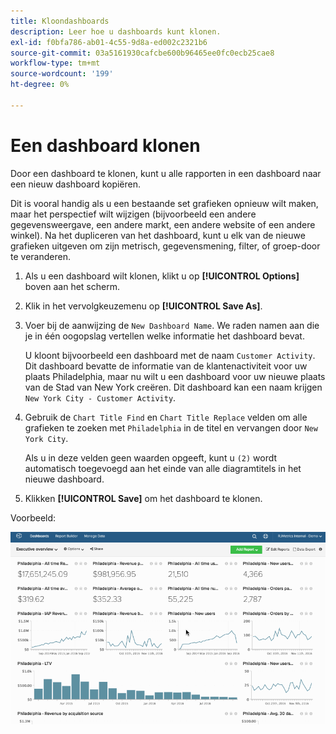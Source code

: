 ```yaml
---
title: Kloondashboards
description: Leer hoe u dashboards kunt klonen.
exl-id: f0bfa786-ab01-4c55-9d8a-ed002c2321b6
source-git-commit: 03a5161930cafcbe600b96465ee0fc0ecb25cae8
workflow-type: tm+mt
source-wordcount: '199'
ht-degree: 0%

---
```


# Een dashboard klonen

Door een dashboard te klonen, kunt u alle rapporten in een dashboard naar een nieuw dashboard kopiëren.

Dit is vooral handig als u een bestaande set grafieken opnieuw wilt maken, maar het perspectief wilt wijzigen (bijvoorbeeld een andere gegevensweergave, een andere markt, een andere website of een andere winkel). Na het dupliceren van het dashboard, kunt u elk van de nieuwe grafieken uitgeven om zijn metrisch, gegevensmening, filter, of groep-door te veranderen.

1. Als u een dashboard wilt klonen, klikt u op **[!UICONTROL Options]** boven aan het scherm.

1. Klik in het vervolgkeuzemenu op **[!UICONTROL Save As]**.

1. Voer bij de aanwijzing de `New Dashboard Name`. We raden namen aan die je in één oogopslag vertellen welke informatie het dashboard bevat.

   U kloont bijvoorbeeld een dashboard met de naam `Customer Activity`. Dit dashboard bevatte de informatie van de klantenactiviteit voor uw plaats Philadelphia, maar nu wilt u een dashboard voor uw nieuwe plaats van de Stad van New York creëren. Dit dashboard kan een naam krijgen `New York City - Customer Activity`.

1. Gebruik de `Chart Title Find` en `Chart Title Replace` velden om alle grafieken te zoeken met `Philadelphia` in de titel en vervangen door `New York City`.

   Als u in deze velden geen waarden opgeeft, kunt u `(2)` wordt automatisch toegevoegd aan het einde van alle diagramtitels in het nieuwe dashboard.

1. Klikken **[!UICONTROL Save]** om het dashboard te klonen.

Voorbeeld:

![klonen, dashboard](../../assets/datgif.gif)
